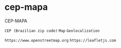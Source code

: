 # cep-mapa
CEP-MAPA

`CEP (Brazilian zip code)`
`Map`
`Geolocalization`


`https://www.openstreetmap.org`
`https://leafletjs.com`
